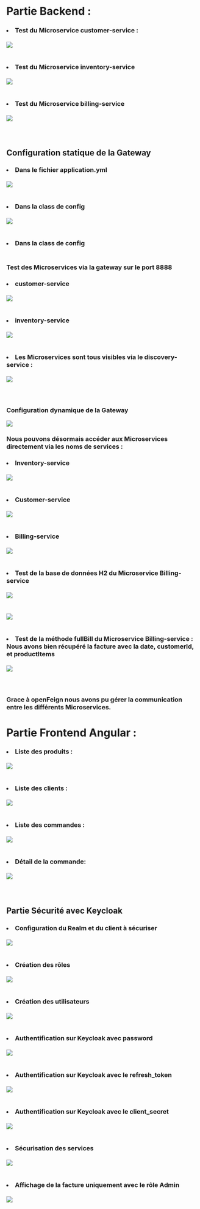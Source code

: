 <h1> Partie Backend : </h1>

<h3>
<li>Test du Microservice customer-service : </li><br>
<img src="/Users/mac/Desktop/Capture d’écran 2023-02-10 à 12.58.37.png"/>
<br><br><br>
<li> Test du Microservice inventory-service  </li><br>
<img src="/Users/mac/Desktop/Capture d’écran 2023-02-10 à 13.02.06.png"/>
<br><br><br>
<li> Test du Microservice billing-service   </li><br>
<img src="/Users/mac/Desktop/Capture d’écran 2023-02-10 à 13.05.11.png"/>
<br><br><br>

<h2> Configuration statique de la Gateway </h2>
<h3>
<li>Dans le fichier application.yml   </li><br>
<img src="/Users/mac/Desktop/Capture d’écran 2023-02-10 à 13.19.21.png"/>
<br><br><br>
<li>Dans la class de config    </li><br>
<img src="/Users/mac/Desktop/Capture d’écran 2023-02-10 à 13.45.00.png"/>
<br><br><br>
<li>Dans la class de config    </li><br>
<h3> Test des Microservices via la gateway sur le port 8888  </h3>
<h3>
<li>customer-service   </li><br>
<img src="/Users/mac/Desktop/Capture d’écran 2023-02-10 à 13.46.46.png"/>
<br><br><br>
<li>inventory-service</li><br>
<img src="/Users/mac/Desktop/Capture d’écran 2023-02-10 à 13.48.13.png"/>
<br><br><br>
<li>Les Microservices sont tous visibles via le discovery-service : </li><br>
<img src="/Users/mac/Desktop/Capture d’écran 2023-02-10 à 13.06.55.png"/>
<br><br><br>
<h3> Configuration dynamique de la Gateway  </h3>
<img src="/Users/mac/Desktop/Capture d’écran 2023-02-10 à 13.54.26.png"/>
<h3>Nous pouvons désormais accéder aux Microservices directement via les noms de services : </h3>
<h3>
<li>Inventory-service </li><br>
<img src="/Users/mac/Desktop/Capture d’écran 2023-02-10 à 13.56.31.png"/>
<br><br><br>
<li>Customer-service</li><br>
<img src="/Users/mac/Desktop/Capture d’écran 2023-02-10 à 13.57.49.png"/>
<br><br><br>
<li>Billing-service</li><br>
<img src="/Users/mac/Desktop/Capture d’écran 2023-02-10 à 14.02.29.png"/>
<br><br><br>
<li>	Test de la base de données H2 du Microservice Billing-service</li><br>
<img src="/Users/mac/Desktop/Capture d’écran 2023-02-10 à 15.31.49.png"/>
<br><br><br>
<img src="/Users/mac/Desktop/Capture d’écran 2023-02-10 à 15.33.53.png"/>
<br><br><br>
<li>Test de la méthode fullBill du Microservice Billing-service : Nous avons bien récupéré la facture avec la date, customerId, et productItems </li><br>
<img src="/Users/mac/Desktop/Capture d’écran 2023-02-10 à 15.52.51.png"/>
<br><br><br>
<h3>Grace à openFeign nous avons pu gérer la communication entre les différents Microservices. </h3>

<h1> Partie Frontend Angular : </h1>
<h3>
<li>	Liste des produits : </li><br>
<img src="/Users/mac/Desktop/Capture d’écran 2023-02-10 à 17.21.23.png"/>
<br><br><br>
<li>	Liste des clients : </li><br>
<img src="/Users/mac/Desktop/Capture d’écran 2023-02-10 à 17.22.55.png"/>
<br><br><br>
<li> Liste des commandes : </li><br>
<img src="/Users/mac/Desktop/Capture d’écran 2023-02-10 à 17.32.51.png"/>
<br><br><br>
<li> Détail de la commande: </li><br>
<img src="/Users/mac/Desktop/Capture d’écran 2023-02-10 à 17.33.56.png"/>
<br><br><br>
<h2>Partie Sécurité avec Keycloak</h2>
<h3>
<li> 	Configuration du Realm et du client à sécuriser </li><br>
<img src="/Users/mac/Desktop/Capture d’écran 2023-02-10 à 17.50.57.png"/>
<br><br><br>
<li>Création des rôles  </li><br>
<img src="/Users/mac/Desktop/Capture d’écran 2023-02-10 à 17.53.08.png"/>
<br><br><br>
<li>Création des utilisateurs   </li><br>
<img src="/Users/mac/Desktop/Capture d’écran 2023-02-10 à 17.54.10.png"/>
<br><br><br>
<li>Authentification sur Keycloak avec password   </li><br>
<img src="/Users/mac/Desktop/Capture d’écran 2023-01-23 à 21.13.25.png"/>
<br><br><br>
<li>	Authentification sur Keycloak avec le refresh_token   </li><br>
<img src="/Users/mac/Desktop/Capture d’écran 2023-01-23 à 21.24.30.png"/>
<br><br><br>
<li>	Authentification sur Keycloak avec le client_secret   </li><br>
<img src="/Users/mac/Desktop/Capture d’écran 2023-02-12 à 01.37.55.png"/>
<br><br><br>
<li>	Sécurisation des services  </li><br>
<img src="/Users/mac/Desktop/Capture d’écran 2023-02-12 à 02.44.43.png"/>
<br><br><br>
<li>	Affichage de la facture uniquement avec le rôle Admin  </li><br>
<img src="/Users/mac/Desktop/Capture d’écran 2023-02-12 à 02.46.15.png"/>
<br><br><br>